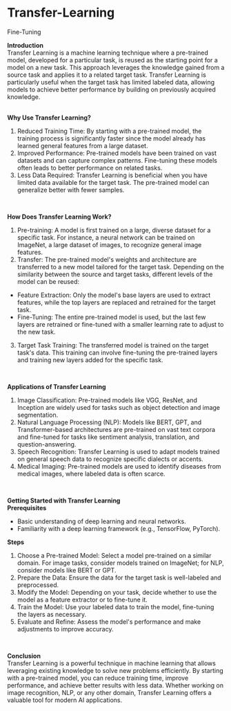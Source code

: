 # Transfer-Learning
Fine-Tuning
<br/>

**Introduction** <br/>
Transfer Learning is a machine learning technique where a pre-trained model, developed for a particular task, is reused as the starting point for a model on a new task. This approach leverages the knowledge gained from a source task and applies it to a related target task. Transfer Learning is particularly useful when the target task has limited labeled data, allowing models to achieve better performance by building on previously acquired knowledge. <br/>
<br/>

**Why Use Transfer Learning?** <br/>
1. Reduced Training Time: By starting with a pre-trained model, the training process is significantly faster since the model already has learned general features from a large dataset.
2. Improved Performance: Pre-trained models have been trained on vast datasets and can capture complex patterns. Fine-tuning these models often leads to better performance on related tasks.
3. Less Data Required: Transfer Learning is beneficial when you have limited data available for the target task. The pre-trained model can generalize better with fewer samples. <br/>
<br/>

**How Does Transfer Learning Work?** <br/>
1. Pre-training: A model is first trained on a large, diverse dataset for a specific task. For instance, a neural network can be trained on ImageNet, a large dataset of images, to recognize general image features.
2. Transfer: The pre-trained model's weights and architecture are transferred to a new model tailored for the target task. Depending on the similarity between the source and target tasks, different levels of the model can be reused:
* Feature Extraction: Only the model's base layers are used to extract features, while the top layers are replaced and retrained for the target task.
* Fine-Tuning: The entire pre-trained model is used, but the last few layers are retrained or fine-tuned with a smaller learning rate to adjust to the new task.
3. Target Task Training: The transferred model is trained on the target task's data. This training can involve fine-tuning the pre-trained layers and training new layers added for the specific task. <br/>
<br/>

**Applications of Transfer Learning** <br/>
1. Image Classification: Pre-trained models like VGG, ResNet, and Inception are widely used for tasks such as object detection and image segmentation.
2. Natural Language Processing (NLP): Models like BERT, GPT, and Transformer-based architectures are pre-trained on vast text corpora and fine-tuned for tasks like sentiment analysis, translation, and question-answering.
3. Speech Recognition: Transfer Learning is used to adapt models trained on general speech data to recognize specific dialects or accents.
4. Medical Imaging: Pre-trained models are used to identify diseases from medical images, where labeled data is often scarce. <br/>
<br/>

**Getting Started with Transfer Learning** <br/>
**Prerequisites** <br/>
* Basic understanding of deep learning and neural networks.
* Familiarity with a deep learning framework (e.g., TensorFlow, PyTorch). <br/>

**Steps** <br/>
1. Choose a Pre-trained Model: Select a model pre-trained on a similar domain. For image tasks, consider models trained on ImageNet; for NLP, consider models like BERT or GPT.
2. Prepare the Data: Ensure the data for the target task is well-labeled and preprocessed.
3. Modify the Model: Depending on your task, decide whether to use the model as a feature extractor or to fine-tune it.
4. Train the Model: Use your labeled data to train the model, fine-tuning the layers as necessary.
5. Evaluate and Refine: Assess the model's performance and make adjustments to improve accuracy. <br/>
<br/>

**Conclusion** <br/>
Transfer Learning is a powerful technique in machine learning that allows leveraging existing knowledge to solve new problems efficiently. By starting with a pre-trained model, you can reduce training time, improve performance, and achieve better results with less data. Whether working on image recognition, NLP, or any other domain, Transfer Learning offers a valuable tool for modern AI applications. <br/>
